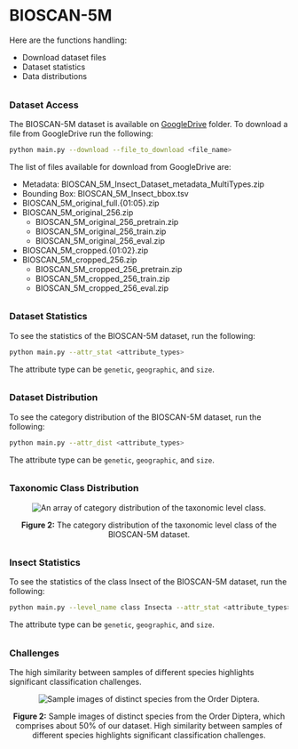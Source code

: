 # BIOSCAN-5M

Here are the functions handling:

- Download dataset files
- Dataset statistics 
- Data distributions 

###### <h3> Dataset Access

The BIOSCAN-5M dataset is available on [GoogleDrive](https://drive.google.com/drive/u/1/folders/1Jc57eKkeiYrnUBc9WlIp-ZS_L1bVlT-0) folder.
To download a file from GoogleDrive run the following:

```bash
python main.py --download --file_to_download <file_name>
``` 

The list of files available for download from GoogleDrive are:

 - Metadata: BIOSCAN_5M_Insect_Dataset_metadata_MultiTypes.zip
 - Bounding Box: BIOSCAN_5M_Insect_bbox.tsv
 - BIOSCAN_5M_original_full.{01:05}.zip
 - BIOSCAN_5M_original_256.zip
    - BIOSCAN_5M_original_256_pretrain.zip
    - BIOSCAN_5M_original_256_train.zip
    - BIOSCAN_5M_original_256_eval.zip
 - BIOSCAN_5M_cropped.{01:02}.zip
 - BIOSCAN_5M_cropped_256.zip
    - BIOSCAN_5M_cropped_256_pretrain.zip
    - BIOSCAN_5M_cropped_256_train.zip
    - BIOSCAN_5M_cropped_256_eval.zip

###### <h3> Dataset Statistics
To see the statistics of the BIOSCAN-5M dataset, run the following:

```bash
python main.py --attr_stat <attribute_types>
``` 
The attribute type can be <code>genetic</code>, <code>geographic</code>, and <code>size</code>.


###### <h3> Dataset Distribution
To see the category distribution of the BIOSCAN-5M dataset, run the following:

```bash
python main.py --attr_dist <attribute_types>
``` 
The attribute type can be <code>genetic</code>, <code>geographic</code>, and <code>size</code>.

###### <h3> Taxonomic Class Distribution
<div align="center">
  <img src="https://github.com/zahrag/BIOSCAN-5M/blob/main/BIOSCAN_images/repo_images/class_order_stats.png" 
       alt="An array of category distribution of the taxonomic level class." />
  <p><b>Figure 2:</b> The category distribution of the taxonomic level class of the BIOSCAN-5M dataset.</p>
</div>

###### <h3> Insect Statistics
To see the statistics of the class Insect of the BIOSCAN-5M dataset, run the following:

```bash
python main.py --level_name class Insecta --attr_stat <attribute_types>
``` 
The attribute type can be <code>genetic</code>, <code>geographic</code>, and <code>size</code>.

###### <h3> Challenges 
The high similarity between samples of different species highlights significant classification challenges. 

<div align="center">
  <img src="https://github.com/zahrag/BIOSCAN-5M/blob/main/BIOSCAN_images/repo_images/species_f.png" 
       alt="Sample images of distinct species from the Order Diptera." />
  <p><b>Figure 2:</b> Sample images of distinct species from the Order Diptera, 
                      which comprises about 50% of our dataset. High similarity between samples of different species 
highlights significant classification challenges.</p>
</div>